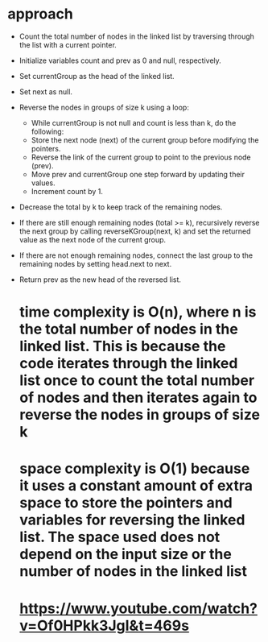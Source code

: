 # approach
* Count the total number of nodes in the linked list by traversing through the list with a current pointer.
* Initialize variables count and prev as 0 and null, respectively.
* Set currentGroup as the head of the linked list.
* Set next as null.
* Reverse the nodes in groups of size k using a loop:
  * While currentGroup is not null and count is less than k, do the following:
  * Store the next node (next) of the current group before modifying the pointers.
  * Reverse the link of the current group to point to the previous node (prev).
  * Move prev and currentGroup one step forward by updating their values.
  * Increment count by 1.
 
* Decrease the total by k to keep track of the remaining nodes.
* If there are still enough remaining nodes (total >= k), recursively reverse the next group by calling reverseKGroup(next, k) and set the returned value as the next node of the current group.
* If there are not enough remaining nodes, connect the last group to the remaining nodes by setting head.next to next.
* Return prev as the new head of the reversed list.

  # time complexity  is O(n), where n is the total number of nodes in the linked list. This is because the code iterates through the linked list once to count the total number of nodes and then iterates again to reverse the nodes in groups of size k
  # space complexity  is O(1) because it uses a constant amount of extra space to store the pointers and variables for reversing the linked list. The space used does not depend on the input size or the number of nodes in the linked list


  # https://www.youtube.com/watch?v=Of0HPkk3JgI&t=469s
​
